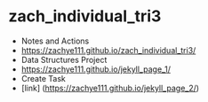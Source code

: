 # zach_individual_tri3
- Notes and Actions
- https://zachye111.github.io/zach_individual_tri3/
- Data Structures Project
- https://zachye111.github.io/jekyll_page_1/
- Create Task 
- [link] (https://zachye111.github.io/jekyll_page_2/)
